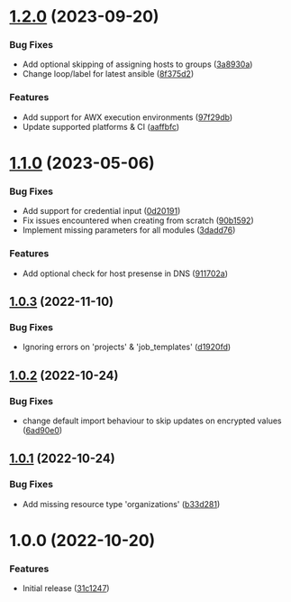 # [1.2.0](https://github.com/de-it-krachten/ansible-role-awx_casc/compare/v1.1.0...v1.2.0) (2023-09-20)


### Bug Fixes

* Add optional skipping of assigning hosts to groups ([3a8930a](https://github.com/de-it-krachten/ansible-role-awx_casc/commit/3a8930aa34dfe2597ba7fbf8f58edefa673e31df))
* Change loop/label for latest ansible ([8f375d2](https://github.com/de-it-krachten/ansible-role-awx_casc/commit/8f375d22391581870adeb14e499e8b72e4b7406e))


### Features

* Add support for AWX execution environments ([97f29db](https://github.com/de-it-krachten/ansible-role-awx_casc/commit/97f29dbdd027f1cb63590c1440af2d068b660c94))
* Update supported platforms & CI ([aaffbfc](https://github.com/de-it-krachten/ansible-role-awx_casc/commit/aaffbfcd26a7d2040c01af6c5ca2f5e4fa375d7f))

# [1.1.0](https://github.com/de-it-krachten/ansible-role-awx_casc/compare/v1.0.3...v1.1.0) (2023-05-06)


### Bug Fixes

* Add support for credential input ([0d20191](https://github.com/de-it-krachten/ansible-role-awx_casc/commit/0d20191548421cb795a7b387a04656a6dba046f9))
* Fix issues encountered when creating from scratch ([90b1592](https://github.com/de-it-krachten/ansible-role-awx_casc/commit/90b1592187e492f0434bf0f6b31b1c843449471c))
* Implement missing parameters for all modules ([3dadd76](https://github.com/de-it-krachten/ansible-role-awx_casc/commit/3dadd766af5aaf09bf219cd19538112e315764a0))


### Features

* Add optional check for host presense in DNS ([911702a](https://github.com/de-it-krachten/ansible-role-awx_casc/commit/911702a03711ffeb7160b1286fb17acc95a00e9f))

## [1.0.3](https://github.com/de-it-krachten/ansible-role-awx_casc/compare/v1.0.2...v1.0.3) (2022-11-10)


### Bug Fixes

* Ignoring errors on 'projects' & 'job_templates' ([d1920fd](https://github.com/de-it-krachten/ansible-role-awx_casc/commit/d1920fd1ef2dfd011e642d9a82a9c02b8450049f))

## [1.0.2](https://github.com/de-it-krachten/ansible-role-awx_casc/compare/v1.0.1...v1.0.2) (2022-10-24)


### Bug Fixes

* change default import behaviour to skip updates on encrypted values ([6ad90e0](https://github.com/de-it-krachten/ansible-role-awx_casc/commit/6ad90e0183ca42eb197b7769141e6e3b5c89d83d))

## [1.0.1](https://github.com/de-it-krachten/ansible-role-awx_casc/compare/v1.0.0...v1.0.1) (2022-10-24)


### Bug Fixes

* Add missing resource type 'organizations' ([b33d281](https://github.com/de-it-krachten/ansible-role-awx_casc/commit/b33d2817e64860481154d8a3c8c8d3b925314bd3))

# 1.0.0 (2022-10-20)


### Features

* Initial release ([31c1247](https://github.com/de-it-krachten/ansible-role-awx_casc/commit/31c1247c657bb890a615a9407659ecd2410f3545))
